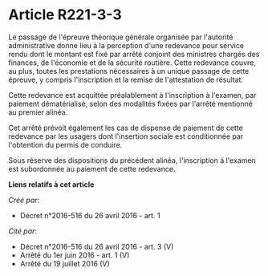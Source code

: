 # Article R221-3-3

Le passage de l'épreuve théorique générale organisée par l'autorité administrative donne lieu à la perception d'une redevance
pour service rendu dont le montant est fixé par arrêté conjoint des ministres chargés des finances, de l'économie et de la
sécurité routière. Cette redevance couvre, au plus, toutes les prestations nécessaires à un unique passage de cette épreuve,
y compris l'inscription et la remise de l'attestation de résultat.

Cette redevance est acquittée préalablement à l'inscription à l'examen, par paiement dématérialisé, selon des modalités
fixées par l'arrêté mentionné au premier alinéa.

Cet arrêté prévoit également les cas de dispense de paiement de cette redevance par les usagers dont l'insertion sociale est
conditionnée par l'obtention du permis de conduire.

Sous réserve des dispositions du précédent alinéa, l'inscription à l'examen est subordonnée au paiement de cette redevance.

**Liens relatifs à cet article**

_Créé par_:

  - Décret n°2016-516 du 26 avril 2016 - art. 1

_Cité par_:

  - Décret n°2016-516 du 26 avril 2016 - art. 3 (V)
  - Arrêté du 1er juin 2016 - art. 1 (V)
  - Arrêté du 19 juillet 2016 (V)
